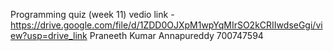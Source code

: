 Programming quiz (week 11)
vedio link -https://drive.google.com/file/d/1ZDD0OJXpM1wpYqMIrSO2kCRIIwdseGgi/view?usp=drive_link
Praneeth Kumar Annapureddy 
700747594
